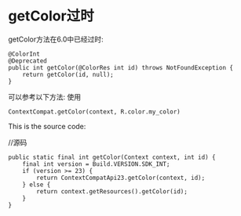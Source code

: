# getColor过时

getColor方法在6.0中已经过时:

	@ColorInt
	@Deprecated
	public int getColor(@ColorRes int id) throws NotFoundException {
	    return getColor(id, null);
	}

可以参考以下方法:
使用

	ContextCompat.getColor(context, R.color.my_color)


This is the source code:

//源码

	public static final int getColor(Context context, int id) {
	    final int version = Build.VERSION.SDK_INT;
	    if (version >= 23) {
	        return ContextCompatApi23.getColor(context, id);
	    } else {
	        return context.getResources().getColor(id);
	    }
	}